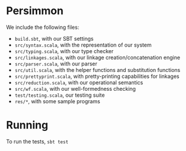 # Persimmon

We include the following files:

- `build.sbt`, with our SBT settings
- `src/syntax.scala`, with the representation of our system
- `src/typing.scala`, with our type checker
- `src/linkages.scala`, with our linkage creation/concatenation engine
- `src/parser.scala`, with our parser
- `src/util.scala`, with the helper functions and substitution functions
- `src/prettyprint.scala`, with pretty-printing capabilities for linkages
- `src/reduction.scala`, with our operational semantics
- `src/wf.scala`, with our well-formedness checking
- `test/testing.scala`, our testing suite
- `res/*`, with some sample programs

# Running

To run the tests, `sbt test`